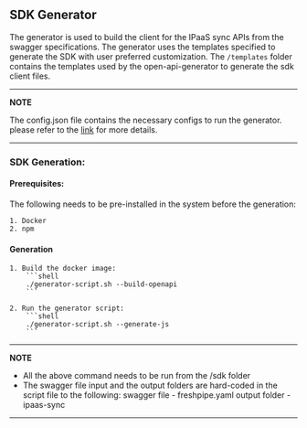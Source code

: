 ## SDK Generator

The generator is used to build the client for the IPaaS sync APIs from the swagger specifications.
The generator uses the templates specified to generate the SDK with user preferred customization.
The `/templates` folder contains the templates used by the open-api-generator to generate the sdk client files.

---
**NOTE**

The config.json file contains the necessary configs to run the generator. please refer to the [link](https://openapi-generator.tech/docs/generators/javascript) for more details.

---

### SDK Generation:

#### Prerequisites:

The following needs to be pre-installed in the system before the generation:

    1. Docker
    2. npm 

#### Generation

    1. Build the docker image:
        ```shell
        ./generator-script.sh --build-openapi 
        ```

    2. Run the generator script:
        ```shell
        ./generator-script.sh --generate-js 
        ```

---
**NOTE**

- All the above command needs to be run from the /sdk folder
- The swagger file input and the output folders are hard-coded in the script file to the following:
    swagger file - freshpipe.yaml
    output folder - ipaas-sync

---

